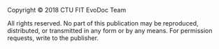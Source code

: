Copyright © 2018 CTU FIT EvoDoc Team

All rights reserved. No part of this publication may be reproduced, distributed, or transmitted in any form or by any means. For permission requests, write to the publisher.

